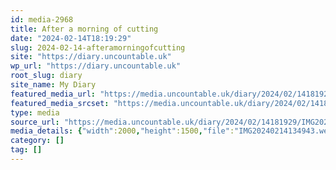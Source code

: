 ```yaml
---
id: media-2968
title: After a morning of cutting
date: "2024-02-14T18:19:29"
slug: 2024-02-14-afteramorningofcutting
site: "https://diary.uncountable.uk"
wp_url: "https://diary.uncountable.uk"
root_slug: diary
site_name: My Diary
featured_media_url: "https://media.uncountable.uk/diary/2024/02/14181929/IMG20240214134943.webp"
featured_media_srcset: "https://media.uncountable.uk/diary/2024/02/14181929/IMG20240214134943-300x225.webp 300w, https://media.uncountable.uk/diary/2024/02/14181929/IMG20240214134943-1024x768.webp 1024w, https://media.uncountable.uk/diary/2024/02/14181929/IMG20240214134943-150x150.webp 150w, https://media.uncountable.uk/diary/2024/02/14181929/IMG20240214134943-640x480.webp 640w, https://media.uncountable.uk/diary/2024/02/14181929/IMG20240214134943.webp 2000w"
type: media
source_url: "https://media.uncountable.uk/diary/2024/02/14181929/IMG20240214134943.webp"
media_details: {"width":2000,"height":1500,"file":"IMG20240214134943.webp","filesize":247574,"sizes":{"medium":{"file":"IMG20240214134943-300x225.webp","width":300,"height":225,"filesize":26500,"mime_type":"image/webp","source_url":"https://media.uncountable.uk/diary/2024/02/14181929/IMG20240214134943-300x225.webp"},"large":{"file":"IMG20240214134943-1024x768.webp","width":1024,"height":768,"filesize":311902,"mime_type":"image/webp","source_url":"https://media.uncountable.uk/diary/2024/02/14181929/IMG20240214134943-1024x768.webp"},"thumbnail":{"file":"IMG20240214134943-150x150.webp","width":150,"height":150,"filesize":8702,"mime_type":"image/webp","source_url":"https://media.uncountable.uk/diary/2024/02/14181929/IMG20240214134943-150x150.webp"},"mobwidth":{"file":"IMG20240214134943-640x480.webp","width":640,"height":480,"filesize":124284,"mime_type":"image/webp","source_url":"https://media.uncountable.uk/diary/2024/02/14181929/IMG20240214134943-640x480.webp"},"full":{"file":"IMG20240214134943.webp","width":2000,"height":1500,"mime_type":"image/webp","source_url":"https://media.uncountable.uk/diary/2024/02/14181929/IMG20240214134943.webp"}},"image_meta":{"aperture":"0","credit":"","camera":"","caption":"","created_timestamp":"0","copyright":"","focal_length":"0","iso":"0","shutter_speed":"0","title":"","orientation":"0","keywords":[]}}
category: []
tag: []
---
```


